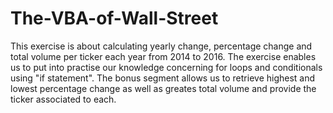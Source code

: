 # The-VBA-of-Wall-Street

This exercise is about calculating yearly change, percentage change and total volume per ticker each year from 2014 to 2016. The exercise enables us to put into practise our knowledge concerning for loops and conditionals using "if statement".
The bonus segment allows us to retrieve highest and lowest percentage change as well as greates total volume and provide the ticker associated to each.
